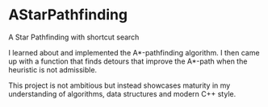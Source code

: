 # AStarPathfinding
A Star Pathfinding with shortcut search

I learned about and implemented the A*-pathfinding algorithm.
I then came up with a function that finds detours that improve the A*-path when the heuristic is not admissible.

This project is not ambitious but instead showcases maturity in my understanding of algorithms, data structures and modern C++ style.
